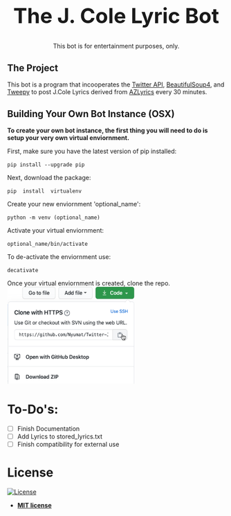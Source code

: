 

<h1 align="center" style="font-size: 3rem;">The J. Cole Lyric Bot</h1>

<p align="center">This bot is for entertainment purposes, only.</p>

## The Project

This bot is a program that incooperates the [Twitter API](https://developer.twitter.com/en/docs/twitter-api), [BeautifulSoup4](https://www.crummy.com/software/BeautifulSoup/bs4/doc/#), and [Tweepy](https://www.tweepy.org/) to post J.Cole Lyrics derived from [AZLyrics](azlyrics.com) every 30 minutes.

## Building Your Own Bot Instance (OSX)

**To create your own bot instance, the first thing you will need to do is setup your very own virtual enviornment.**

First, make sure you have the latest version of pip installed:
```
pip install --upgrade pip
```

Next, download the package:
```
pip  install  virtualenv
```
Create your new enviornment 'optional_name':
```
python -m venv (optional_name)
```
Activate your virtual enviornment: 
```
optional_name/bin/activate
```
To de-activate the enviornment use:
```
decativate
```
Once your virtual enviornment is created, clone the repo.
<br><img src="img/venv.png" width="294" height="224"></br>
# To-Do's:

- [ ] Finish Documentation
- [ ] Add Lyrics to stored_lyrics.txt
- [ ] Finish compatibility for external use 

# License

[![License](http://img.shields.io/:license-mit-blue.svg?style=flat-square)](http://badges.mit-license.org)

- **[MIT license](http://opensource.org/licenses/mit-license.php)**
